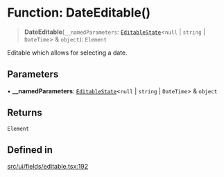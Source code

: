 # Function: DateEditable()

> **DateEditable**(`__namedParameters`: [`EditableState`](../interfaces/EditableState.md)\<`null` \| `string` \| `DateTime`\> & `object`): `Element`

Editable which allows for selecting a date.

## Parameters

• **\_\_namedParameters**: [`EditableState`](../interfaces/EditableState.md)\<`null` \| `string` \| `DateTime`\> & `object`

## Returns

`Element`

## Defined in

[src/ui/fields/editable.tsx:192](https://github.com/blacksmithgu/datacore/blob/68b5529e5bdbcee81e7112d11ecb8c7d40cbb0f2/src/ui/fields/editable.tsx#L192)
